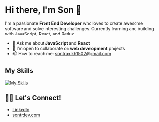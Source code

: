 # Hi there, I'm Son 👋
I'm a passionate **Front End Developer** who loves to create awesome software and solve interesting challenges. Currently learning and building with JavaScript, React, and Redux.
- 💬 Ask me about **JavaScript** and **React**
- 👯 I’m open to collaborate on **web development** projects
- 📫 How to reach me: [sontran.kh1502@gmail.com](mailto:sontran.kh1502@gmail.com)

## My Skills
[![My Skills](https://skillicons.dev/icons?i=react,js,html,css,sass,bootstrap,figma)](https://skillicons.dev)

## 🧑‍💻 Let's Connect!
- [LinkedIn](https://www.linkedin.com/in/sontr/)
- [sontrdev.com](https://sontrdev.com/)
